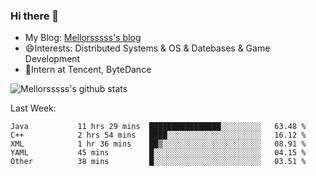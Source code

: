 ### Hi there 👋

- My Blog: [Mellorsssss's blog](https://mellorsssss.com/)
- 😄Interests: Distributed Systems & OS & Datebases & Game Development
- 🤔Intern at Tencent, ByteDance


![Mellorsssss's github stats](https://github-readme-stats.vercel.app/api?username=Mellorsssss&show_icons=true&theme=radical)

<!-- ![Top Langs](https://github-readme-stats.vercel.app/api/top-langs/?username=anuraghazra&hide=javascript,html,typescript,css,glsl) -->

<!--
**Mellorsssss/Mellorsssss** is a ✨ _special_ ✨ repository because its `README.md` (this file) appears on your GitHub profile.

Here are some ideas to get you started:

- 🔭 I’m currently working on ...
- 🌱 I’m currently learning ...
- 👯 I’m looking to collaborate on ...
- 🤔 I’m looking for help with ...
- 💬 Ask me about ...
- 📫 How to reach me: ...
- 😄 Pronouns: ...
- ⚡ Fun fact: ...
-->

Last Week:
<!--START_SECTION:waka-->

```text
Java           11 hrs 29 mins  ████████████████░░░░░░░░░   63.48 %
C++            2 hrs 54 mins   ████░░░░░░░░░░░░░░░░░░░░░   16.12 %
XML            1 hr 36 mins    ██▒░░░░░░░░░░░░░░░░░░░░░░   08.91 %
YAML           45 mins         █░░░░░░░░░░░░░░░░░░░░░░░░   04.15 %
Other          38 mins         █░░░░░░░░░░░░░░░░░░░░░░░░   03.51 %
```

<!--END_SECTION:waka-->
